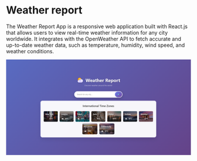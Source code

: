 # Weather report

The Weather Report App is a responsive web application built with React.js that allows users to view real-time weather information for any city worldwide. It integrates with the OpenWeather API to fetch accurate and up-to-date weather data, such as temperature, humidity, wind speed, and weather conditions.

![Weather App Image](WeatherImage.png)